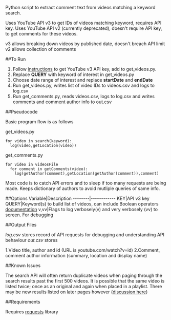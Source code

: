 Python script to extract comment text from videos matching a keyword search.

Uses YouTube API v3 to get IDs of videos matching keyword, requires API key.
Uses YouTube API v2 (currently deprecated), doesn't require API key, to
get comments for these videos.

v3 allows breaking down videos by published date, doesn't breach API limit
v2 allows collection of comments

##To Run

1. Follow [instructions](https://developers.google.com/youtube/v3/getting-started) to get YouTube v3 API key, add to get\_videos.py.
2. Replace **QUERY** with keyword of interest in get\_videos.py
3. Choose date range of interest and replace **startDate** and **endDate**
4. Run get\_videos.py, writes list of video IDs to videos.csv and logs to log.csv
5. Run get\_comments.py, reads videos.csv, logs to log.csv and writes comments and comment author info to out.csv

##Pseudocode

Basic program flow is as follows

get\_videos.py

```
for video in search(keyword):
  log(video,getLocation(video))
```

get\_comments.py

```
for video in videosFile
  for comment in getComments(video):
    log(getAuthor(comment),getLocation(getAuthor(comment)),comment)
```
Most code is to catch API errors and to sleep if too many requests are being made. Keeps dictionary of authors to avoid mutliple queries of same info.

##Options
Variable|Description
--------|------------
KEY|API v3 key
QUERY|Keyword(s) to build list of videos, can include Boolean operators [documentation](https://developers.google.com/youtube/2.0/developers_guide_protocol_api_query_parameters#qsp)
v,vv|Flags to log verbosely(v) and very verbosely (vv) to screen. For debugging

##Output Files

*log.csv* stores record of API requests for debugging and understanding API behaviour
*out.csv* stores

1.Video title, author and id (URL is youtube.com/watch?v=id)
2.Comment, comment author information (summary, location and display name)

##Known Issues

The search API will often return duplicate videos when paging through the search results past the first 500 videos. It is possible that the same video is listed twice; once as an original and again when placed in a playlist. There may be new results listed on later pages however ([discussion here](https://code.google.com/p/gdata-issues/issues/detail?id=3979))

##Requirements

Requires [requests](http://docs.python-requests.org/en/latest/) library
